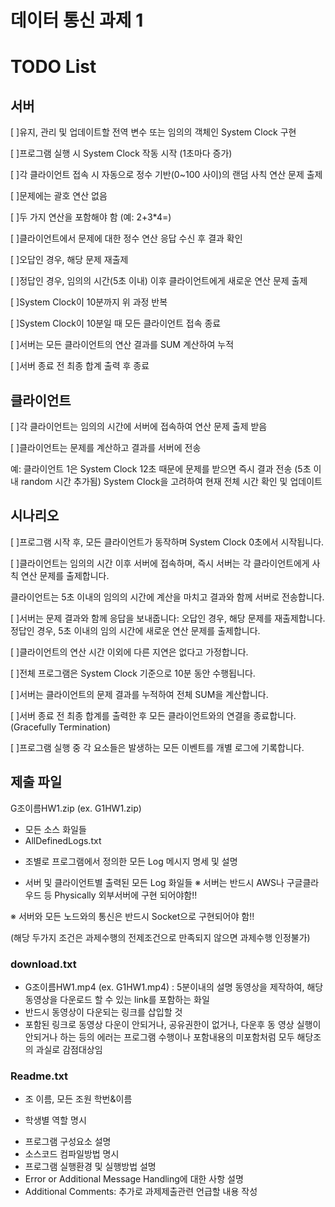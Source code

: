 # 데이터 통신 과제 1
# TODO List
## 서버
 [ ]유지, 관리 및 업데이트할 전역 변수 또는 임의의 객체인 System Clock 구현
 
 [ ]프로그램 실행 시 System Clock 작동 시작 (1초마다 증가)
 
 [ ]각 클라이언트 접속 시 자동으로 정수 기반(0~100 사이)의 랜덤 사칙 연산 문제 출제
 
 [ ]문제에는 괄호 연산 없음
 
 [ ]두 가지 연산을 포함해야 함 (예: 2+3*4=)
 
 [ ]클라이언트에서 문제에 대한 정수 연산 응답 수신 후 결과 확인
 
 [ ]오답인 경우, 해당 문제 재출제
 
 [ ]정답인 경우, 임의의 시간(5초 이내) 이후 클라이언트에게 새로운 연산 문제 출제
 
 [ ]System Clock이 10분까지 위 과정 반복
 
 [ ]System Clock이 10분일 때 모든 클라이언트 접속 종료
 
 [ ]서버는 모든 클라이언트의 연산 결과를 SUM 계산하여 누적
 
 [ ]서버 종료 전 최종 합계 출력 후 종료
## 클라이언트
 [ ]각 클라이언트는 임의의 시간에 서버에 접속하여 연산 문제 출제 받음
 
 [ ]클라이언트는 문제를 계산하고 결과를 서버에 전송
 
예: 클라이언트 1은 System Clock 12초 때문에 문제를 받으면 즉시 결과 전송 (5초 이내 random 시간 추가됨)
 System Clock을 고려하여 현재 전체 시간 확인 및 업데이트
## 시나리오
  [ ]프로그램 시작 후, 모든 클라이언트가 동작하며 System Clock 0초에서 시작됩니다.
  
  [ ]클라이언트는 임의의 시간 이후 서버에 접속하며, 즉시 서버는 각 클라이언트에게 사칙 연산 문제를 출제합니다.
  
 클라이언트는 5초 이내의 임의의 시간에 계산을 마치고 결과와 함께 서버로 전송합니다.
 
  [ ]서버는 문제 결과와 함께 응답을 보내줍니다:
 오답인 경우, 해당 문제를 재출제합니다.
 정답인 경우, 5초 이내의 임의 시간에 새로운 연산 문제를 출제합니다.
 
  [ ]클라이언트의 연산 시간 이외에 다른 지연은 없다고 가정합니다.
  
  [ ]전체 프로그램은 System Clock 기준으로 10분 동안 수행됩니다.
  
  [ ]서버는 클라이언트의 문제 결과를 누적하여 전체 SUM을 계산합니다.
  
  [ ]서버 종료 전 최종 합계를 출력한 후 모든 클라이언트와의 연결을 종료합니다. (Gracefully Termination)
  
  [ ]프로그램 실행 중 각 요소들은 발생하는 모든 이벤트를 개별 로그에 기록합니다.
## 제출 파일
G조이름HW1.zip (ex. G1HW1.zip)

* 모든 소스 화일들
* AllDefinedLogs.txt
- 조별로 프로그램에서 정의한 모든 Log 메시지 명세 및 설명
* 서버 및 클라이언트별 출력된 모든 Log 화일들
※ 서버는 반드시 AWS나 구글클라우드 등 Physically 외부서버에 구현 되어야함!!

※ 서버와 모든 노드와의 통신은 반드시 Socket으로 구현되어야 함!!

(해당 두가지 조건은 과제수행의 전제조건으로 만족되지 않으면 과제수행 인정불가)
### download.txt
- G조이름HW1.mp4 (ex. G1HW1.mp4) : 5분이내의 설명 동영상을 제작하여,
해당동영상을 다운로드 할 수 있는 link를 포함하는 화일
- 반드시 동영상이 다운되는 링크를 삽입할 것
- 포함된 링크로 동영상 다운이 안되거나, 공유권한이 없거나, 다운후 동
영상 실행이 안되거나 하는 등의 에러는 프로그램 수행이나 포함내용의
미포함처럼 모두 해당조의 과실로 감점대상임
### Readme.txt
* 조 이름, 모든 조원 학번&이름
- 학생별 역할 명시
* 프로그램 구성요소 설명
* 소스코드 컴파일방법 명시
* 프로그램 실행환경 및 실행방법 설명
* Error or Additional Message Handling에 대한 사항 설명
* Additional Comments: 추가로 과제제출관련 언급할 내용 작성
